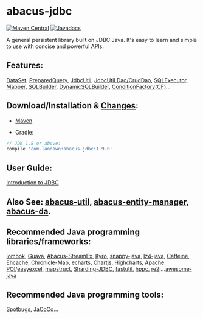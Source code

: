 # abacus-jdbc

[![Maven Central](https://img.shields.io/maven-central/v/com.landawn/abacus-jdbc.svg)](https://maven-badges.herokuapp.com/maven-central/com.landawn/abacus-jdbc/)
[![Javadocs](https://www.javadoc.io/badge/com.landawn/abacus-jdbc.svg)](https://www.javadoc.io/doc/com.landawn/abacus-jdbc)

A general persistent library built on JDBC Java. It's easy to learn and simple to use with concise and powerful APIs.


## Features:

[DataSet](https://cdn.staticaly.com/gh/landawn/abacus-jdbc/master/docs/DataSet_view.html), 
[PreparedQuery](https://cdn.staticaly.com/gh/landawn/abacus-jdbc/master/docs/PreparedQuery_view.html), 
[JdbcUtil](https://cdn.staticaly.com/gh/landawn/abacus-jdbc/master/docs/JdbcUtil_view.html), 
[JdbcUtil.Dao/CrudDao](https://static.javadoc.io/com.landawn/abacus-jdbc/1.9.0/com/landawn/abacus/util/JdbcUtil.Dao.html), 
[SQLExecutor](https://cdn.staticaly.com/gh/landawn/abacus-jdbc/master/docs/SQLExecutor_view.html), 
[Mapper](https://cdn.staticaly.com/gh/landawn/abacus-jdbc/master/docs/Mapper_view.html), 
[SQLBuilder](https://cdn.staticaly.com/gh/landawn/abacus-jdbc/master/docs/SQLBuilder_view.html), 
[DynamicSQLBuilder](https://cdn.staticaly.com/gh/landawn/abacus-jdbc/master/docs/DynamicSQLBuilder_view.html),
[ConditionFactory(CF)](https://cdn.staticaly.com/gh/landawn/abacus-jdbc/master/docs/ConditionFactory_view.html)...


## Download/Installation & [Changes](https://github.com/landawn/abacus-jdbc/blob/master/CHANGES.md):

* [Maven](http://search.maven.org/#search%7Cga%7C1%7Cg%3A%22com.landawn%22)

* Gradle:
```gradle
// JDK 1.8 or above:
compile 'com.landawn:abacus-jdbc:1.9.0'
```

## User Guide:
[Introduction to JDBC](https://www.javacodegeeks.com/2015/02/jdbc-tutorial.html)


## Also See: [abacus-util](https://github.com/landawn/abacus-util), [abacus-entity-manager](https://github.com/landawn/abacus-entity-manager), [abacus-da](https://github.com/landawn/abacus-da).

## Recommended Java programming libraries/frameworks:
[lombok](https://github.com/rzwitserloot/lombok), [Guava](https://github.com/google/guava), [Abacus-StreamEx](https://github.com/landawn/streamex), [Kyro](https://github.com/EsotericSoftware/kryo), [snappy-java](https://github.com/xerial/snappy-java), [lz4-java](https://github.com/lz4/lz4-java), [Caffeine](https://github.com/ben-manes/caffeine), [Ehcache](http://www.ehcache.org/), [Chronicle-Map](https://github.com/OpenHFT/Chronicle-Map), [echarts](https://github.com/apache/incubator-echarts), 
[Chartjs](https://github.com/chartjs/Chart.js), [Highcharts](https://www.highcharts.com/blog/products/highcharts/), [Apache POI](https://github.com/apache/poi)/[easyexcel](https://github.com/alibaba/easyexcel), [mapstruct](https://github.com/mapstruct/mapstruct), [Sharding-JDBC](https://github.com/apache/incubator-shardingsphere), [fastutil](https://github.com/vigna/fastutil), [hppc](https://github.com/carrotsearch/hppc), [re2j](https://github.com/google/re2j)...[awesome-java](https://github.com/akullpp/awesome-java)

## Recommended Java programming tools:
[Spotbugs](https://github.com/spotbugs/spotbugs), [JaCoCo](https://www.eclemma.org/jacoco/)...
